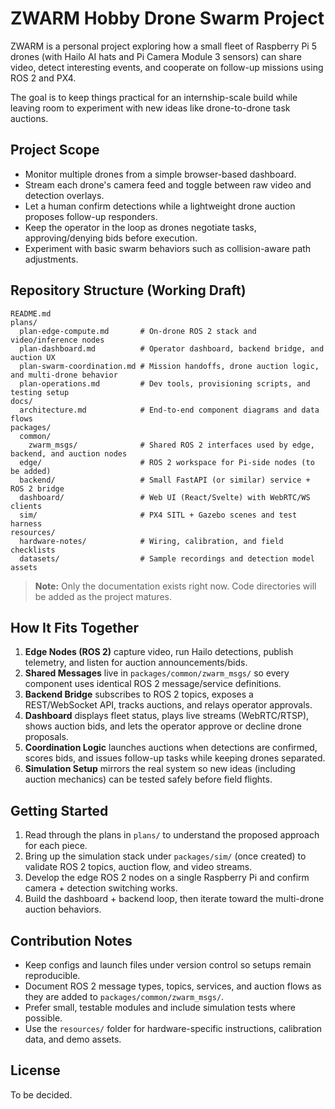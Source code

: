 # ZWARM Hobby Drone Swarm Project

ZWARM is a personal project exploring how a small fleet of Raspberry Pi 5 drones (with Hailo AI hats and Pi Camera Module 3 sensors) can share video, detect interesting events, and cooperate on follow-up missions using ROS 2 and PX4.

The goal is to keep things practical for an internship-scale build while leaving room to experiment with new ideas like drone-to-drone task auctions.

## Project Scope

- Monitor multiple drones from a simple browser-based dashboard.
- Stream each drone's camera feed and toggle between raw video and detection overlays.
- Let a human confirm detections while a lightweight drone auction proposes follow-up responders.
- Keep the operator in the loop as drones negotiate tasks, approving/denying bids before execution.
- Experiment with basic swarm behaviors such as collision-aware path adjustments.

## Repository Structure (Working Draft)

```
README.md
plans/
  plan-edge-compute.md       # On-drone ROS 2 stack and video/inference nodes
  plan-dashboard.md          # Operator dashboard, backend bridge, and auction UX
  plan-swarm-coordination.md # Mission handoffs, drone auction logic, and multi-drone behavior
  plan-operations.md         # Dev tools, provisioning scripts, and testing setup
docs/
  architecture.md            # End-to-end component diagrams and data flows
packages/
  common/
    zwarm_msgs/              # Shared ROS 2 interfaces used by edge, backend, and auction nodes
  edge/                      # ROS 2 workspace for Pi-side nodes (to be added)
  backend/                   # Small FastAPI (or similar) service + ROS 2 bridge
  dashboard/                 # Web UI (React/Svelte) with WebRTC/WS clients
  sim/                       # PX4 SITL + Gazebo scenes and test harness
resources/
  hardware-notes/            # Wiring, calibration, and field checklists
  datasets/                  # Sample recordings and detection model assets
```

> **Note:** Only the documentation exists right now. Code directories will be added as the project matures.

## How It Fits Together

1. **Edge Nodes (ROS 2)** capture video, run Hailo detections, publish telemetry, and listen for auction announcements/bids.
2. **Shared Messages** live in `packages/common/zwarm_msgs/` so every component uses identical ROS 2 message/service definitions.
3. **Backend Bridge** subscribes to ROS 2 topics, exposes a REST/WebSocket API, tracks auctions, and relays operator approvals.
4. **Dashboard** displays fleet status, plays live streams (WebRTC/RTSP), shows auction bids, and lets the operator approve or decline drone proposals.
5. **Coordination Logic** launches auctions when detections are confirmed, scores bids, and issues follow-up tasks while keeping drones separated.
6. **Simulation Setup** mirrors the real system so new ideas (including auction mechanics) can be tested safely before field flights.

## Getting Started

1. Read through the plans in `plans/` to understand the proposed approach for each piece.
2. Bring up the simulation stack under `packages/sim/` (once created) to validate ROS 2 topics, auction flow, and video streams.
3. Develop the edge ROS 2 nodes on a single Raspberry Pi and confirm camera + detection switching works.
4. Build the dashboard + backend loop, then iterate toward the multi-drone auction behaviors.

## Contribution Notes

- Keep configs and launch files under version control so setups remain reproducible.
- Document ROS 2 message types, topics, services, and auction flows as they are added to `packages/common/zwarm_msgs/`.
- Prefer small, testable modules and include simulation tests where possible.
- Use the `resources/` folder for hardware-specific instructions, calibration data, and demo assets.

## License

To be decided.
